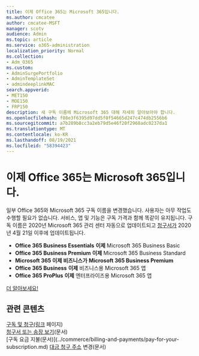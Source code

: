 ```yaml
---
title: 이제 Office 365는 Microsoft 365입니다.
ms.author: cmcatee
author: cmcatee-MSFT
manager: scotv
audience: Admin
ms.topic: article
ms.service: o365-administration
localization_priority: Normal
ms.collection:
- Adm_O365
ms.custom:
- AdminSurgePortfolio
- AdminTemplateSet
- admindeeplinkMAC
search.appverid:
- MET150
- MOE150
- FRP150
description: 새 구독 이름에 Microsoft 365 대해 자세히 알아보아야 합니다.
ms.openlocfilehash: f08e3f6395d97dd5f0f54665d247c474db2556b6
ms.sourcegitcommit: a7b289b8cc3a2eb79d5e46f20f2968adc0237da1
ms.translationtype: MT
ms.contentlocale: ko-KR
ms.lasthandoff: 08/19/2021
ms.locfileid: "58394423"
---
```

# <a name="office-365-is-now-microsoft-365"></a>이제 Office 365는 Microsoft 365입니다.

일부 Office 365와 Microsoft 365 구독 이름을 변경했습니다. 사용자는 아무 작업도 수행할 필요가 없습니다. 서비스, 앱 및 기능은 구독 가격과 함께 똑같이 유지됩니다. 구독 이름은 2020년 Microsoft 365 관리 센터 자동으로 업데이트되고 <a href="https://go.microsoft.com/fwlink/p/?linkid=2166757" target="_blank">청구서가</a> 2020년 4월 21일 이후에 업데이트됩니다.

- **Office 365 Business Essentials** **이제** Microsoft 365 Business Basic
- **Office 365 Business Premium** **이제** Microsoft 365 Business Standard
- **Microsoft 365 이제 비즈니스가** **Microsoft 365 Business Premium**
- **Office 365 Business** **이제** 비즈니스용 Microsoft 365 앱
- **Office 365 ProPlus** **이제** 엔터프라이즈용 Microsoft 365 앱

[더 알아보세요!](https://go.microsoft.com/fwlink/?linkid=2120533)

## <a name="related-content"></a>관련 콘텐츠

[구독 및 청구(링크](../commerce/index.yml) 페이지)\
[청구서 또는 송장 보기](../commerce/billing-and-payments/view-your-bill-or-invoice.md)(문서)\
[구독 요금 지불(문서)\](../commerce/billing-and-payments/pay-for-your-subscription.md)
[대금 청구 주소](../commerce/billing-and-payments/change-your-billing-addresses.md) 변경(문서)
